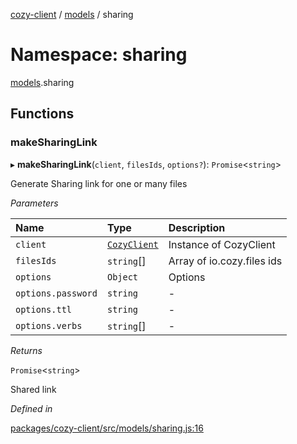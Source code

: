 [cozy-client](../README.md) / [models](models.md) / sharing

# Namespace: sharing

[models](models.md).sharing

## Functions

### makeSharingLink

▸ **makeSharingLink**(`client`, `filesIds`, `options?`): `Promise`<`string`>

Generate Sharing link for one or many files

*Parameters*

| Name | Type | Description |
| :------ | :------ | :------ |
| `client` | [`CozyClient`](../classes/CozyClient.md) | Instance of CozyClient |
| `filesIds` | `string`\[] | Array of io.cozy.files ids |
| `options` | `Object` | Options |
| `options.password` | `string` | - |
| `options.ttl` | `string` | - |
| `options.verbs` | `string`\[] | - |

*Returns*

`Promise`<`string`>

Shared link

*Defined in*

[packages/cozy-client/src/models/sharing.js:16](https://github.com/cozy/cozy-client/blob/master/packages/cozy-client/src/models/sharing.js#L16)
